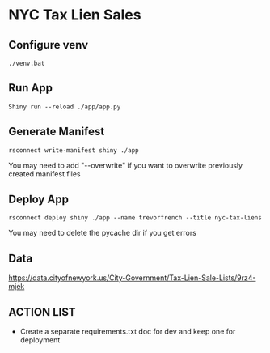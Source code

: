# NYC Tax Lien Sales

## Configure venv

```
./venv.bat
```

## Run App

```
Shiny run --reload ./app/app.py
```

## Generate Manifest

```
rsconnect write-manifest shiny ./app
```

You may need to add "--overwrite" if you want to overwrite previously created manifest files

## Deploy App

```
rsconnect deploy shiny ./app --name trevorfrench --title nyc-tax-liens
```

You may need to delete the pycache dir if you get errors

## Data
https://data.cityofnewyork.us/City-Government/Tax-Lien-Sale-Lists/9rz4-mjek

## ACTION LIST
- Create a separate requirements.txt doc for dev and keep one for deployment
